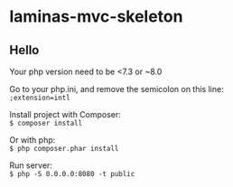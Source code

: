 # laminas-mvc-skeleton

## Hello
Your php version need to be <7.3 or ~8.0

Go to your php.ini, and remove the semicolon on this line:  
`;extension=intl`

Install project with Composer:  
`$ composer install`  

Or with php:  
`$ php composer.phar install`  

Run server:  
`$ php -S 0.0.0.0:8080 -t public`
